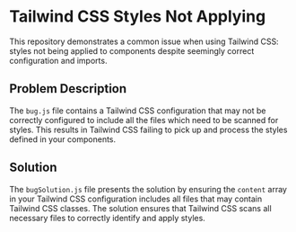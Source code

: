 # Tailwind CSS Styles Not Applying

This repository demonstrates a common issue when using Tailwind CSS: styles not being applied to components despite seemingly correct configuration and imports.

## Problem Description
The `bug.js` file contains a Tailwind CSS configuration that may not be correctly configured to include all the files which need to be scanned for styles. This results in Tailwind CSS failing to pick up and process the styles defined in your components.

## Solution
The `bugSolution.js` file presents the solution by ensuring the `content` array in your Tailwind CSS configuration includes all files that may contain Tailwind CSS classes. The solution ensures that Tailwind CSS scans all necessary files to correctly identify and apply styles.